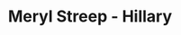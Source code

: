 ---
title: Meryl Streep - Hillary
layout: revealjs-video
source: "meryl-streep-hillary"
transcription: "<br>
<strong>J: </strong>- So, would you play Hillary in a movie? <br>
<strong>MS: </strong>- Oooooh, my god! I don't know! I don't know! 
<br> ... <br>
I think that's very lovely of her to say,
<br> ... <br>
But then she might but not be happy with the result. <br>
<strong>J: </strong>- Oh, come on! I don't think that's possible! <br>
"
tr1: "<strong>J: </strong>- So, would you play Hillary in a movie?"
tr2: "<strong>MS: </strong>- Oooooh, my god! I don't know! I don't know! "
tr3: "I think that's very lovely of her to say,"
tr4: "Buthen she might bu- no- be happy wi(th)e result."
tr5: "<strong>J: </strong>- Oh, come on! I don't think that's possible!"
---